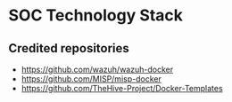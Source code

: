 # SOC Technology Stack

## Credited repositories
- https://github.com/wazuh/wazuh-docker
- https://github.com/MISP/misp-docker
- https://github.com/TheHive-Project/Docker-Templates